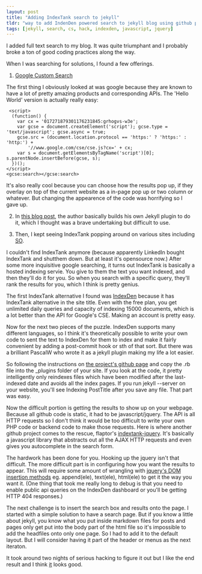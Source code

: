 ```yaml
---
layout: post
title: "Adding IndexTank search to jekyll"
tldr: "way to add IndenDen powered search to jekyll blog using github projects"
tags: [jekyll, search, cs, hack, indexden, javascript, jquery]
---
```


I added full text search to my blog. It was quite triumphant and I probably broke a ton of good coding practices along the way.

When I was searching for solutions, I found a few offerings. 

[gse-1]: http://www.google.com/cse/manage/all

1. [Google Custom Search][gse-1]

The first thing I obviously looked at was google because they are known to have a lot of pretty amazing products and corresponding APIs. The 'Hello World' version is actually really easy:

```
 <script>
  (function() {
    var cx = '017271879301176231845:grhogvs-w3e';
    var gcse = document.createElement('script'); gcse.type = 'text/javascript'; gcse.async = true;
    gcse.src = (document.location.protocol == 'https:' ? 'https:' : 'http:') +
        '//www.google.com/cse/cse.js?cx=' + cx;
    var s = document.getElementsByTagName('script')[0]; s.parentNode.insertBefore(gcse, s);
  })();
</script>
<gcse:search></gcse:search> 
```

It's also really cool because you can choose how the results pop up, if they overlay on top of the current website as a in-page pop up or two column or whatever. But changing the appearence of the code was horrifying so I gave up. 

[marran]: http://www.marran.com/tech/jquery-full-text-indexing-on-jekyll/

2. In [this blog post][marran], the author basically builds his own Jekyll plugin to do it, which I thought was a brave undertaking but difficult to use. 

[so]: http://stackoverflow.com/questions/10131541/how-can-i-add-a-site-search-feature-to-a-jekyll-blog 

3. Then, I kept seeing IndexTank popping around on various sites including [SO][so]. 

I couldn't find IndexTank anymore (because apparently LinkedIn bought IndexTank and shutthem down. But at least it's opensource now.) After some more inquisitive google searching, it turns out IndexTank is basically a hosted indexing servie. You give to them the text you want indexed, and then they'll do it for you. So when you search with a specific query, they'll rank the results for you, which I think is pretty genius.

[iden]: http://indexden.com/
The first IndexTank alternative I found was [IndexDen][iden] because it has IndexTank alternative in the site title. Even with the free plan, you get unlimited daily queries and capacity of indexing 15000 documents, which is a lot better than the API for Google's CSE. Making an account is pretty easy.

[1]: https://github.com/PascalW/jekyll_indextank
[2]: https://github.com/flaptor/indextank-jquery

Now for the next two pieces of the puzzle. IndexDen supports many different languages, so I think it's theoretically possible to write your own code to sent the text to IndexDen for them to index and make it fairly convenient by adding a post-commit hook or sth of that sort. But there was a brilliant PascalW who wrote it as a jekyll plugin making my life a lot easier.

So following the instructions on [the project's github page][1] and copy the .rb file into the \_plugins folder of your site. If you look at the code, it pretty intelligently only reindexes files which have been modified after the last-indexed date and avoids all the index pages. If you run jekyll --server on your website, you'll see Indexing PostTitle after you save any file. That part was easy.

Now the difficult portion is getting the results to show up on your webpage. Because all github code is static, it had to be javascript/jquery. The API is all HTTP requests so I don't think it would be too difficult to write your own PHP code or backend code to make those requests. Here is where another github project comes to the rescue, flaptor's [indextank-jquery][2]. It's basically a javascript library that abstracts out all the AJAX HTTP requests and even gives you autocomplete in the search form.

[jq]: http://api.jquery.com/category/manipulation/dom-insertion-inside/
The hardwork has been done for you. Hooking up the jquery isn't that difficult. The more difficult part is in configuring how you want the results to appear. This will require some amount of wrangling with [jquery's DOM insertion methods][jq] eg. append(ele), text(ele), html(ele) to get it the way you want it. (One thing that took me really long to debug is that you need to enable public api queries on the IndexDen dashboard or you'll be getting HTTP 404 responses.)

The next challenge is to insert the search box and results onto the page. I started with a simple solution to have a search page. But if you know a little about jekyll, you know what you put inside markdown files for posts and pages only get put into the body part of the html file so it's impossible to add the headfiles onto only one page. So I had to add it to the default layout. But I will consider having it part of the header or menus as the next iteraton.

[search]: http://jshum.github.com/blog/search.html
It took around two nights of serious hacking to figure it out but I like the end result and I think [it][search] looks good.  
